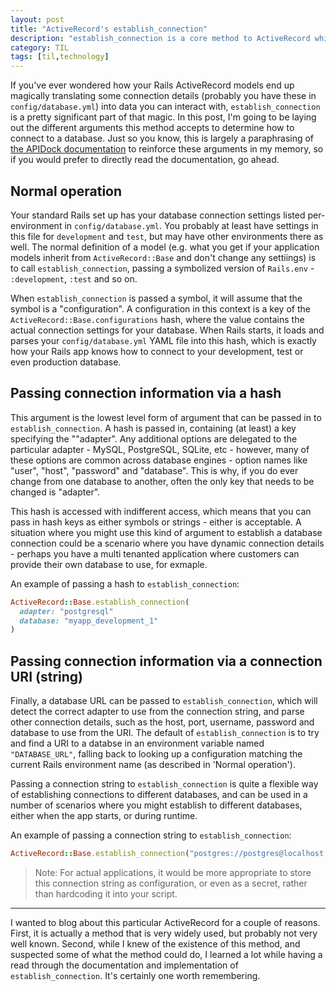 ```yaml
---
layout: post
title: "ActiveRecord's establish_connection"
description: "establish_connection is a core method to ActiveRecord which is much more flexible than you might think."
category: TIL
tags: [til,technology]
---
```


If you've ever wondered how your Rails ActiveRecord models end up magically translating some connection details (probably you have these in `config/database.yml`) into data you can interact with, `establish_connection` is a pretty significant part of that magic. In this post, I'm going to be laying out the different arguments this method accepts to determine how to connect to a database. Just so you know, this is largely a paraphrasing of [the APIDock documentation](https://apidock.com/rails/ActiveRecord/ConnectionHandling/establish_connection) to reinforce these arguments in my memory, so if you would prefer to directly read the documentation, go ahead.

## Normal operation

Your standard Rails set up has your database connection settings listed per-environment in `config/database.yml`. You probably at least have settings in this file for `development` and `test`, but may have other environments there as well. The normal definition of a model (e.g. what you get if your application models inherit from `ActiveRecord::Base` and don't change any settiings) is to call `establish_connection`, passing a symbolized version of `Rails.env` - `:development`, `:test` and so on.

When `establish_connection` is passed a symbol, it will assume that the symbol is a "configuration". A configuration in this context is a key of the `ActiveRecord::Base.configurations` hash, where the value contains the actual connection settings for your database. When Rails starts, it loads and parses your `config/database.yml` YAML file into this hash, which is exactly how your Rails app knows how to connect to your development, test or even production database.

## Passing connection information via a hash

This argument is the lowest level form of argument that can be passed in to `establish_connection`.
A hash is passed in, containing (at least) a key specifying the ""adapter". Any additional options
are delegated to the particular adapter - MySQL, PostgreSQL, SQLite, etc - however, many of these options
are common across database engines - option names like "user", "host", "password" and "database".
This is why, if you do ever change from one database to another, often the only key that needs to be
changed is "adapter".

This hash is accessed with indifferent access, which means that you can pass in hash keys as either
symbols or strings - either is acceptable. A situation where you might use this kind of argument to 
establish a database connection could be a scenario where you have dynamic connection details -
perhaps you have a multi tenanted application where customers can provide their own database to
use, for exmaple. 

An example of passing a hash to `establish_connection`:

``` ruby
ActiveRecord::Base.establish_connection(
  adapter: "postgresql"
  database: "myapp_development_1"
)
```

## Passing connection information via a connection URI (string)

Finally, a database URL can be passed to `establish_connection`, which will detect the correct
adapter to use from the connection string, and parse other connection details, such as the host,
port, username, password and database to use from the URI. The default of `establish_connection` is
to try and find a URI to a databse in an environment variable named `"DATABASE_URL"`, falling back
to looking up a configuration matching the current Rails environment name (as described in 'Normal
operation'). 

Passing a connection string to `establish_connection` is quite a flexible way of establishing
connections to different databases, and can be used in a number of scenarios where you might
establish to different databases, either when the app starts, or during runtime. 

An example of passing a connection string to `establish_connection`:

``` ruby
ActiveRecord::Base.establish_connection("postgres://postgres@localhost:5432/mydatabase")
```

> Note: For actual applications, it would be more appropriate to store this connection 
> string as configuration, or even as a secret, rather than hardcoding it into your script.

---

I wanted to blog about this particular ActiveRecord for a couple of reasons. First, it is actually a
method that is very widely used, but probably not very well known. Second, while I knew of the
existence of this method, and suspected some of what the method could do, I learned a lot while
having a read through the documentation and implementation of `establish_connection`. It's certainly
one worth remembering.
